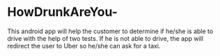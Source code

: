# HowDrunkAreYou-
This android app will help the customer to determine if he/she is able to drive with the help of two tests. If he is not able to drive, the app will redirect the user to Uber so he/she can ask for a taxi. 
